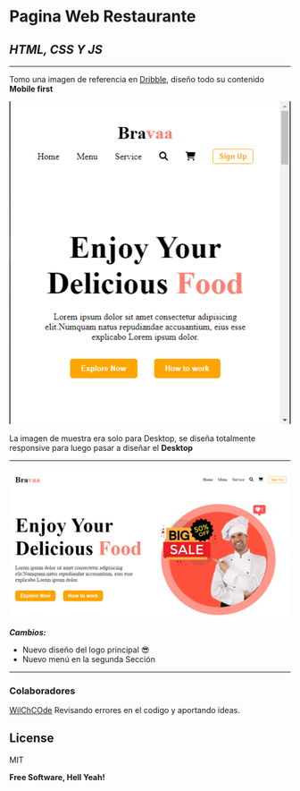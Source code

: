 # Pagina Web Restaurante

## _HTML, CSS Y JS_

---

Tomo una imagen de referencia en [Dribble](https://dribbble.com/shots/16801926-Food-Website-Design/attachments/11856234?mode=media), diseño todo su contenido **Mobile first**

![mobile](https://raw.githubusercontent.com/rodo-gg/Pagina-Web-Restaurante/main/img/Mobile%20first.PNG)

La imagen de muestra era solo para Desktop, se diseña totalmente responsive para luego pasar a diseñar el **Desktop**

---

![Desktop](https://raw.githubusercontent.com/rodo-gg/Pagina-Web-Restaurante/main/img/Desktop.PNG)

**_Cambios:_**

- Nuevo diseño del logo principal 😎
- Nuevo menú en la segunda Sección

---

### Colaboradores

[WilChCOde](https://github.com/willchcode 'GitHub')
Revisando errores en el codigo y aportando ideas.

## License

MIT

**Free Software, Hell Yeah!**

[//]: # "These are reference links used in the body of this note and get stripped out when the markdown processor does its job. There is no need to format nicely because it shouldn't be seen. Thanks SO - http://stackoverflow.com/questions/4823468/store-comments-in-markdown-syntax"
